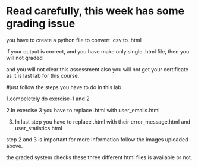 # Read carefully, this week has some grading issue

you have to create a python file to convert .csv to .html

if your output is correct, and you have make only single .html file, then you will not graded

and you will not clear this assessment also you will not get your certificate as it is last lab for this course.


#just follow the steps you have to do in this lab

1.compeletely do exercise-1 and 2

2.In exercise 3 you have to replace <html-filename>.html with user_emails.html

3. In last step you have to replace <html-filename>.html with their error_message.html and user_statistics.html

step 2 and 3 is important for more information follow the images uploaded above.

the graded system checks these three different html files is available or not.
